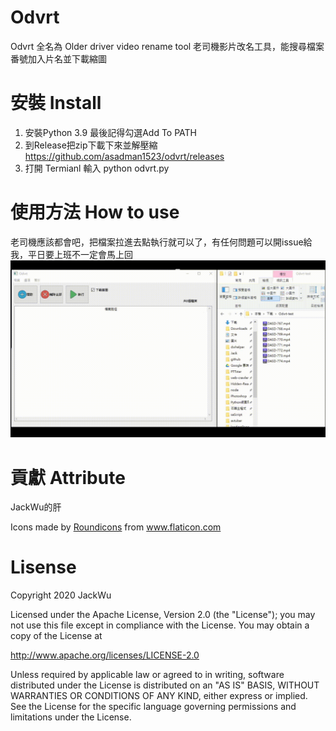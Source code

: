 # Odvrt

Odvrt 全名為 Older driver video rename tool 老司機影片改名工具，能搜尋檔案番號加入片名並下載縮圖

# 安裝 Install

1. 安裝Python 3.9 最後記得勾選Add To PATH
1. 到Release把zip下載下來並解壓縮
 https://github.com/asadman1523/odvrt/releases
1. 打開 Termianl 輸入 python odvrt.py

# 使用方法 How to use
老司機應該都會吧，把檔案拉進去點執行就可以了，有任何問題可以開issue給我，平日要上班不一定會馬上回
![](how_to_use.gif)

# 貢獻 Attribute
JackWu的肝
<div>Icons made by <a href="https://www.flaticon.com/authors/roundicons" title="Roundicons">Roundicons</a> from <a href="https://www.flaticon.com/" title="Flaticon">www.flaticon.com</a></div>


# Lisense
Copyright 2020 JackWu

Licensed under the Apache License, Version 2.0 (the "License");
you may not use this file except in compliance with the License.
You may obtain a copy of the License at

   http://www.apache.org/licenses/LICENSE-2.0

Unless required by applicable law or agreed to in writing, software
distributed under the License is distributed on an "AS IS" BASIS,
WITHOUT WARRANTIES OR CONDITIONS OF ANY KIND, either express or implied.
See the License for the specific language governing permissions and
limitations under the License.
